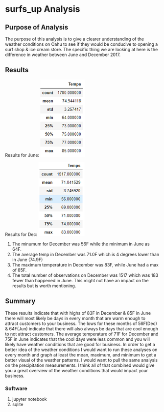 # surfs_up Analysis
## Purpose of Analysis

The purpose of this analysis is to give a clearer understanding of the weather conditions on Oahu to see if they would be conducive to opening a surf shop & ice cream store. The specific thing we are looking at here is the difference in weather between June and December 2017.

## Results

Results for June:
![1](https://github.com/ccastanette/surfs_up/blob/main/Resources/June_desc.png)

Results for Dec:
![2](https://github.com/ccastanette/surfs_up/blob/main/Resources/Dec_desc.png)

1. The minumum for December was 56F while the minimum in June as 64F.
2. The average temp in December was 71.0F which is 4 degrees lower than in June (74.9F)
3. The maximum temperature in December was 83F, while June had a max of 85F.
4.  The total number of observations on December was 1517 which was 183 fewer than happened in June. This might not have an impact on the results but is worth mentioning.

## Summary

These results indicate that with highs of 83F in December & 85F in June there will most likely be days in every month that are warm enough to attract customers to your business. The lows for these months of 56F(Dec) & 64F(Jun) indicate that there will also always be days that are cool enough to not attract customers. The average temperature of 71F for December and 75F in June indicates that the cool days were less common and you will likely have weather conditions that are good for business. In order to get a better idea of the weather conditions I would want to run these analyses on every month and graph at least the mean, maximum, and minimum to get a better visual of the weather patterns. I would want to pull the same analysis on the precipitation measurements. I think all of that combined would give you a great overview of the weather conditions that would impact your business. 

### Software

1. jupyter notebook
2. sqlite
